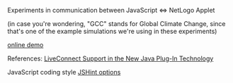 Experiments in communication between JavaScript <=> NetLogo Applet

(in case you're wondering, "GCC" stands for Global Climate Change, since that's one of the example simulations we're using in these experiments)

[online demo](http://stepheneb.github.com/netlogo-gcc/index.html)

References:
[LiveConnect Support in the New Java Plug-In Technology](http://jdk6.java.net/plugin2/liveconnect/)

JavaScript coding style
[JSHint options](http://www.jshint.com/options/)